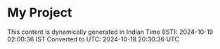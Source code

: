 # My Project

This content is dynamically generated in Indian Time (IST): 2024-10-19 02:00:36 IST
Converted to UTC: 2024-10-18 20:30:36 UTC

